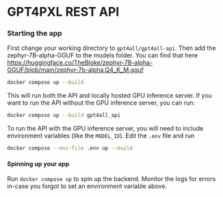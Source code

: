 # GPT4PXL REST API
### Starting the app

First change your working directory to `gpt4all/gpt4all-api`.
Then add the zephyr-7B-alpha-GGUF to the models folder.
You can find that here https://huggingface.co/TheBloke/zephyr-7B-alpha-GGUF/blob/main/zephyr-7b-alpha.Q4_K_M.gguf

```bash
docker compose up --build
```

This will run both the API and locally hosted GPU inference server. If you want to run the API without the GPU inference server, you can run:

```bash
docker compose up --build gpt4all_api
```

To run the API with the GPU inference server, you will need to include environment variables (like the `MODEL_ID`). Edit the `.env` file and run
```bash
docker compose --env-file .env up --build
```


#### Spinning up your app
Run `docker compose up` to spin up the backend. Monitor the logs for errors in-case you forgot to set an environment variable above.



